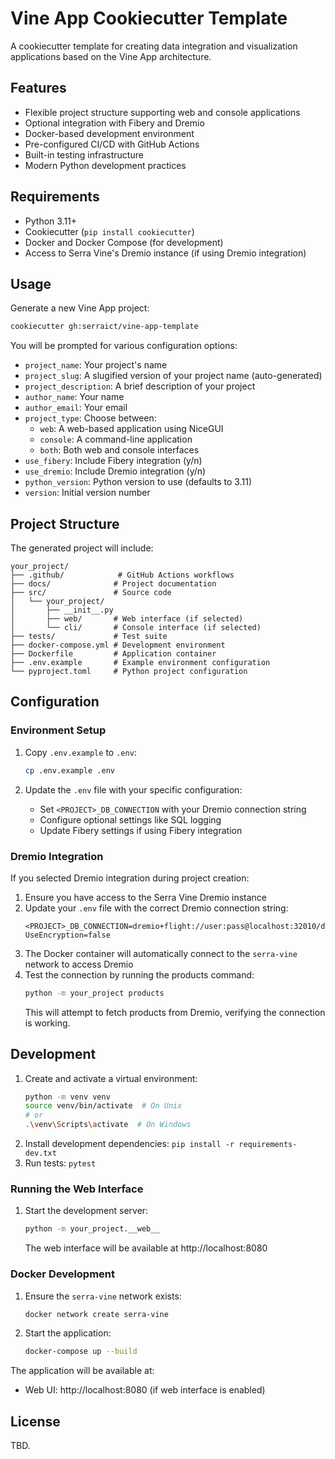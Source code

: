 # Vine App Cookiecutter Template

A cookiecutter template for creating data integration and visualization applications based on the Vine App architecture.

## Features

- Flexible project structure supporting web and console applications
- Optional integration with Fibery and Dremio
- Docker-based development environment
- Pre-configured CI/CD with GitHub Actions
- Built-in testing infrastructure
- Modern Python development practices

## Requirements

- Python 3.11+
- Cookiecutter (`pip install cookiecutter`)
- Docker and Docker Compose (for development)
- Access to Serra Vine's Dremio instance (if using Dremio integration)

## Usage

Generate a new Vine App project:

```bash
cookiecutter gh:serraict/vine-app-template
```

You will be prompted for various configuration options:

- `project_name`: Your project's name
- `project_slug`: A slugified version of your project name (auto-generated)
- `project_description`: A brief description of your project
- `author_name`: Your name
- `author_email`: Your email
- `project_type`: Choose between:
  - `web`: A web-based application using NiceGUI
  - `console`: A command-line application
  - `both`: Both web and console interfaces
- `use_fibery`: Include Fibery integration (y/n)
- `use_dremio`: Include Dremio integration (y/n)
- `python_version`: Python version to use (defaults to 3.11)
- `version`: Initial version number

## Project Structure

The generated project will include:

```
your_project/
├── .github/            # GitHub Actions workflows
├── docs/              # Project documentation
├── src/               # Source code
│   └── your_project/
│       ├── __init__.py
│       ├── web/       # Web interface (if selected)
│       └── cli/       # Console interface (if selected)
├── tests/             # Test suite
├── docker-compose.yml # Development environment
├── Dockerfile         # Application container
├── .env.example       # Example environment configuration
└── pyproject.toml     # Python project configuration
```

## Configuration

### Environment Setup

1. Copy `.env.example` to `.env`:
   ```bash
   cp .env.example .env
   ```

2. Update the `.env` file with your specific configuration:
   - Set `<PROJECT>_DB_CONNECTION` with your Dremio connection string
   - Configure optional settings like SQL logging
   - Update Fibery settings if using Fibery integration

### Dremio Integration

If you selected Dremio integration during project creation:

1. Ensure you have access to the Serra Vine Dremio instance
2. Update your `.env` file with the correct Dremio connection string:
   ```
   <PROJECT>_DB_CONNECTION=dremio+flight://user:pass@localhost:32010/dremio?UseEncryption=false
   ```
3. The Docker container will automatically connect to the `serra-vine` network to access Dremio
4. Test the connection by running the products command:
   ```bash
   python -m your_project products
   ```
   This will attempt to fetch products from Dremio, verifying the connection is working.

## Development

1. Create and activate a virtual environment:
   ```bash
   python -m venv venv
   source venv/bin/activate  # On Unix
   # or
   .\venv\Scripts\activate  # On Windows
   ```
2. Install development dependencies: `pip install -r requirements-dev.txt`
3. Run tests: `pytest`

### Running the Web Interface

1. Start the development server:
   ```bash
   python -m your_project.__web__
   ```
   The web interface will be available at http://localhost:8080

### Docker Development

1. Ensure the `serra-vine` network exists:
   ```bash
   docker network create serra-vine
   ```

2. Start the application:
   ```bash
   docker-compose up --build
   ```

The application will be available at:
- Web UI: http://localhost:8080 (if web interface is enabled)

## License

TBD.
